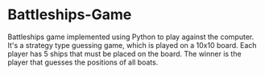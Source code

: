 # Battleships-Game

Battleships game implemented using Python to play against the computer. It's a strategy type guessing game, which is played on a 10x10 board. Each player has 5 ships that must be placed on the board. The winner is the player that guesses the positions of all boats.
